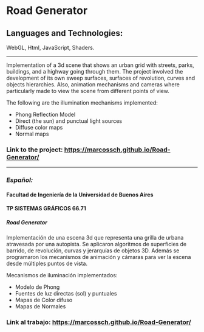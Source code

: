 # Road Generator
## Languages and Technologies: 
WebGL, Html, JavaScript, Shaders.

---
Implementation of a 3d scene that shows an urban grid with streets, parks, buildings, and a highway going through them. The project involved the development of its own sweep surfaces, surfaces of revolution, curves and objects hierarchies. Also, animation mechanisms and cameras where particularly made to view the scene from different points of view.

The following are the illumination mechanisms implemented:
* Phong Reflection Model
* Direct (the sun) and punctual light sources
* Diffuse color maps
* Normal maps

### Link to the project: https://marcossch.github.io/Road-Generator/

---
### *Español:* 

#### Facultad de Ingeniería de la Universidad de Buenos Aires
#### TP SISTEMAS GRÁFICOS 66.71

##### Road Generator

Implementación de una escena 3d que representa una grilla de urbana atravesada por una
autopista. Se aplicaron algoritmos de superficies de barrido, de revolución, curvas y
jerarquías de objetos 3D. Además se programaron los mecanismos de animación y
cámaras para ver la escena desde múltiples puntos de vista.

Mecanismos de iluminación implementados:

* Modelo de Phong
* Fuentes de luz directas (sol) y puntuales
* Mapas de Color difuso
* Mapas de Normales

### Link al trabajo: https://marcossch.github.io/Road-Generator/
